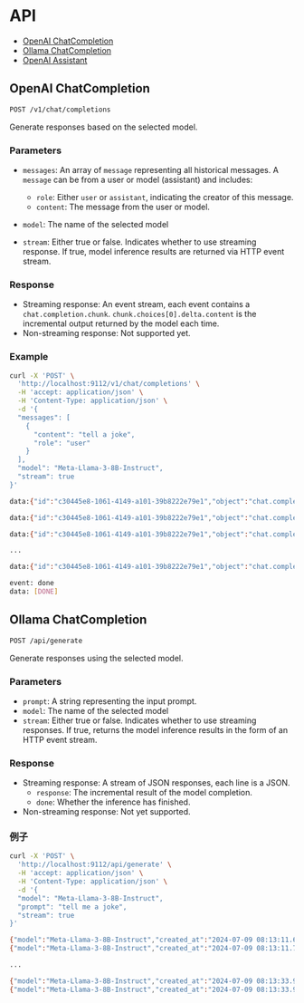 # API

- [OpenAI ChatCompletion](#openai-chatcompletion)
- [Ollama ChatCompletion](#ollama-chatcompletion)
- [OpenAI Assistant](#openai-assistant)

## OpenAI ChatCompletion
```bash
POST /v1/chat/completions

```
Generate responses based on the selected model.

### Parameters
- `messages`: An array of `message` representing all historical messages. A `message` can be from a user or model (assistant) and includes:

  - `role`: Either `user` or `assistant`, indicating the creator of this message.
  - `content`: The message from the user or model.
- `model`: The name of the selected model
- `stream`: Either true or false. Indicates whether to use streaming response. If true, model inference results are returned via HTTP event stream.

### Response
- Streaming response: An event stream, each event contains a `chat.completion.chunk`. `chunk.choices[0].delta.content` is the incremental output returned by the model each time.
- Non-streaming response: Not supported yet.



### Example

```bash
curl -X 'POST' \
  'http://localhost:9112/v1/chat/completions' \
  -H 'accept: application/json' \
  -H 'Content-Type: application/json' \
  -d '{
  "messages": [
    {
      "content": "tell a joke",
      "role": "user"
    }
  ],
  "model": "Meta-Llama-3-8B-Instruct",
  "stream": true
}'
```

```bash
data:{"id":"c30445e8-1061-4149-a101-39b8222e79e1","object":"chat.completion.chunk","created":1720511671,"model":"not implmented","system_fingerprint":"not implmented","usage":null,"choices":[{"index":0,"delta":{"content":"Why ","role":"assistant","name":null},"logprobs":null,"finish_reason":null}]}

data:{"id":"c30445e8-1061-4149-a101-39b8222e79e1","object":"chat.completion.chunk","created":1720511671,"model":"not implmented","system_fingerprint":"not implmented","usage":null,"choices":[{"index":0,"delta":{"content":"","role":"assistant","name":null},"logprobs":null,"finish_reason":null}]}

data:{"id":"c30445e8-1061-4149-a101-39b8222e79e1","object":"chat.completion.chunk","created":1720511671,"model":"not implmented","system_fingerprint":"not implmented","usage":null,"choices":[{"index":0,"delta":{"content":"couldn't ","role":"assistant","name":null},"logprobs":null,"finish_reason":null}]}

...

data:{"id":"c30445e8-1061-4149-a101-39b8222e79e1","object":"chat.completion.chunk","created":1720511671,"model":"not implmented","system_fingerprint":"not implmented","usage":null,"choices":[{"index":0,"delta":{"content":"two-tired!","role":"assistant","name":null},"logprobs":null,"finish_reason":null}]}

event: done
data: [DONE]
```



## Ollama ChatCompletion

```bash
POST /api/generate
```

Generate responses using the selected model.

### Parameters
- `prompt`: A string representing the input prompt.
- `model`: The name of the selected model
- `stream`: Either true or false. Indicates whether to use streaming responses. If true, returns the model inference results in the form of an HTTP event stream.

### Response
- Streaming response: A stream of JSON responses, each line is a JSON.
  - `response`: The incremental result of the model completion.
  - `done`: Whether the inference has finished.
- Non-streaming response: Not yet supported.

### 例子

```bash
curl -X 'POST' \
  'http://localhost:9112/api/generate' \
  -H 'accept: application/json' \
  -H 'Content-Type: application/json' \
  -d '{
  "model": "Meta-Llama-3-8B-Instruct",
  "prompt": "tell me a joke",
  "stream": true
}'
```

```bash
{"model":"Meta-Llama-3-8B-Instruct","created_at":"2024-07-09 08:13:11.686513","response":"I'll ","done":false}
{"model":"Meta-Llama-3-8B-Instruct","created_at":"2024-07-09 08:13:11.729214","response":"give ","done":false}

...

{"model":"Meta-Llama-3-8B-Instruct","created_at":"2024-07-09 08:13:33.955475","response":"for","done":false}
{"model":"Meta-Llama-3-8B-Instruct","created_at":"2024-07-09 08:13:33.956795","response":"","done":true}
```



